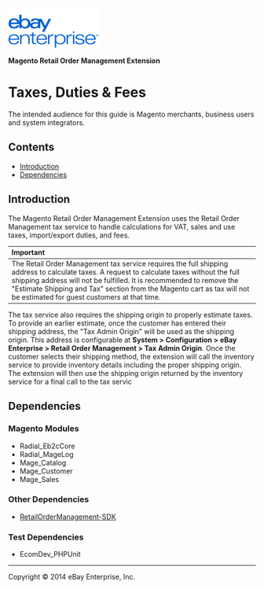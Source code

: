 ![ebay logo](/docs/static/logo-vert.png)

**Magento Retail Order Management Extension**
# Taxes, Duties & Fees

The intended audience for this guide is Magento merchants, business users and system integrators.

## Contents

- [Introduction](#introduction)
- [Dependencies](#dependencies)

## Introduction

The Magento Retail Order Management Extension uses the Retail Order Management tax service to handle calculations for VAT, sales and use taxes, import/export duties, and fees.

| Important |
|:----------|
| The Retail Order Management tax service requires the full shipping address to calculate taxes. A request to calculate taxes without the full shipping address will not be fulfilled. It is recommended to remove the "Estimate Shipping and Tax" section from the Magento cart as tax will not be estimated for guest customers at that time. |

The tax service also requires the shipping origin to properly estimate taxes. To provide an earlier estimate, once the customer has entered their shipping address, the "Tax Admin Origin" will be used as the shipping origin. This address is configurable at **System > Configuration > eBay Enterprise > Retail Order Management > Tax Admin Origin**. Once the customer selects their shipping method, the extension will call the inventory service to provide inventory details including the proper shipping origin. The extension will then use the shipping origin returned by the inventory service for a final call to the tax servic

## Dependencies

### Magento Modules

- Radial_Eb2cCore
- Radial_MageLog
- Mage_Catalog
- Mage_Customer
- Mage_Sales

### Other Dependencies

- [RetailOrderManagement-SDK](https://github.com/eBayEnterprise/RetailOrderManagement-SDK)

### Test Dependencies

- EcomDev_PHPUnit

- - -
Copyright © 2014 eBay Enterprise, Inc.
